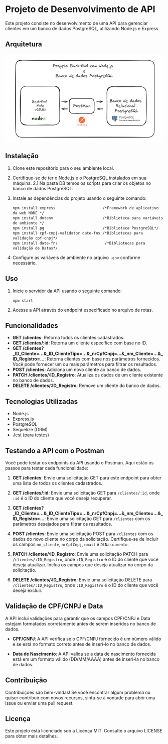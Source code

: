 # Projeto de Desenvolvimento de API

Este projeto consiste no desenvolvimento de uma API para gerenciar clientes em um banco de dados PostgreSQL, utilizando Node.js e Express.

## Arquitetura

![Arquitetura](./Arquitetura.PNG)

## Instalação

1. Clone este repositório para o seu ambiente local.
2. Certifique-se de ter o Node.js e o PostgreSQL instalados em sua máquina.
	2.1 Na pasta DB temos os scripts para criar os objetos no banco de dados PostgreSQL.
	
3. Instale as dependências do projeto usando o seguinte comando:
    ```
	npm install express                     /*Framework de aplicativo da web NODE */
	npm install dotenv  				    /*Biblioteca para variáveis de ambiente */
	npm install pg                          /*Biblioteca PostgreSQL*/
	npm install cpf-cnpj-validator date-fns /*Bibliotecas para validação cpf-cnpj*/
	npm install date-fns                     /*Bibliotecas para validação de Datas*/
    ```
4. Configure as variáveis de ambiente no arquivo `.env` conforme necessário.

## Uso

1. Inicie o servidor da API usando o seguinte comando:
    ```
    npm start
    ```
2. Acesse a API através do endpoint especificado no arquivo de rotas.

## Funcionalidades

- **GET /clientes**: Retorna todos os clientes cadastrados.
- **GET /clientes/:id**: Retorna um cliente específico com base no ID.
- **GET /clientes?_ID_Cliente=...&_ID_ClienteTipo=...&_nrCpfCnpj=...&_nm_Cliente=...&_ID_Registro=...**: Retorna clientes com base nos parâmetros fornecidos. Você pode fornecer um ou mais parâmetros para filtrar os resultados.
- **POST /clientes**: Adiciona um novo cliente ao banco de dados.
- **PATCH /clientes/:ID_Registro**: Atualiza os dados de um cliente existente no banco de dados.
- **DELETE /clientes/:ID_Registro**: Remove um cliente do banco de dados.

## Tecnologias Utilizadas

- Node.js
- Express.js
- PostgreSQL
- Sequelize (ORM)
- Jest (para testes)

## Testando a API com o Postman

Você pode testar os endpoints da API usando o Postman. Aqui estão os passos para testar cada funcionalidade:

1. **GET /clientes**: Envie uma solicitação GET para este endpoint para obter uma lista de todos os clientes cadastrados.

2. **GET /clientes/:id**: Envie uma solicitação GET para `/clientes/:id`, onde `:id` é o ID do cliente que você deseja recuperar.

3. **GET /clientes?_ID_Cliente=...&_ID_ClienteTipo=...&_nrCpfCnpj=...&_nm_Cliente=...&_ID_Registro=...**: Envie uma solicitação GET para `/clientes` com os parâmetros desejados para filtrar os resultados.

4. **POST /clientes**: Envie uma solicitação POST para `/clientes` com os dados do novo cliente no corpo da solicitação. Certifique-se de incluir os campos `nm_cliente`, `nrCpfCnpj`, `email` e `DtNascimento`.

5. **PATCH /clientes/:ID_Registro**: Envie uma solicitação PATCH para `/clientes/:ID_Registro`, onde `:ID_Registro` é o ID do cliente que você deseja atualizar. Inclua os campos que deseja atualizar no corpo da solicitação.

6. **DELETE /clientes/:ID_Registro**: Envie uma solicitação DELETE para `/clientes/:ID_Registro`, onde `:ID_Registro` é o ID do cliente que você deseja excluir.

## Validação de CPF/CNPJ e Data

A API inclui validações para garantir que os campos CPF/CNPJ e Data estejam formatados corretamente antes de serem inseridos no banco de dados.

- **CPF/CNPJ**: A API verifica se o CPF/CNPJ fornecido é um número válido e se está no formato correto antes de inseri-lo no banco de dados.

- **Data de Nascimento**: A API valida se a data de nascimento fornecida está em um formato válido (DD/MM/AAAA) antes de inseri-la no banco de dados.

## Contribuição

Contribuições são bem-vindas! Se você encontrar algum problema ou quiser contribuir com novos recursos, sinta-se à vontade para abrir uma issue ou enviar uma pull request.

## Licença

Este projeto está licenciado sob a Licença MIT. Consulte o arquivo LICENSE para obter mais detalhes.
